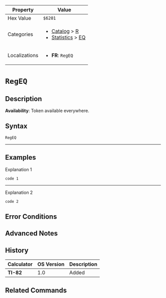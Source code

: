 | Property      | Value |
|---------------|-------|
| Hex Value     | `$6201`|
| Categories    | <ul><li>[Catalog](<../categories/Catalog.md>) > [R](<../categories/Catalog.md#R>)</li><li>[Statistics](<../categories/Statistics.md>) > [EQ](<../categories/Statistics.md#EQ>)</li></ul> |
| Localizations | <ul><li><b>FR</b>: `RegEQ`</li></ul> |

# `RegEQ`

## Description



<b>Availability</b>: Token available everywhere.

## Syntax
`RegEQ`

<hr>

## Examples

Explanation 1
```ti-basic
code 1
```
---
Explanation 2
```ti-basic
code 2
```

## Error Conditions


## Advanced Notes


## History
| Calculator | OS Version | Description |
|------------|------------|-------------|
| <b>TI-82</b> | 1.0 | Added |

## Related Commands

